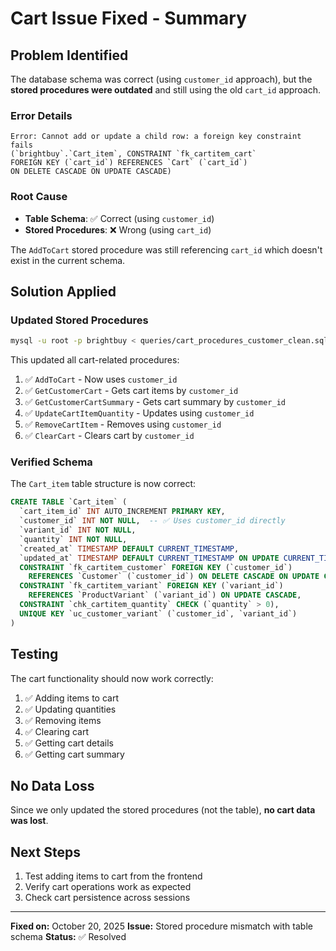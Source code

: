 # Cart Issue Fixed - Summary

## Problem Identified
The database schema was correct (using `customer_id` approach), but the **stored procedures were outdated** and still using the old `cart_id` approach.

### Error Details
```
Error: Cannot add or update a child row: a foreign key constraint fails 
(`brightbuy`.`Cart_item`, CONSTRAINT `fk_cartitem_cart` 
FOREIGN KEY (`cart_id`) REFERENCES `Cart` (`cart_id`) 
ON DELETE CASCADE ON UPDATE CASCADE)
```

### Root Cause
- **Table Schema**: ✅ Correct (using `customer_id`)
- **Stored Procedures**: ❌ Wrong (using `cart_id`)

The `AddToCart` stored procedure was still referencing `cart_id` which doesn't exist in the current schema.

## Solution Applied

### Updated Stored Procedures
```bash
mysql -u root -p brightbuy < queries/cart_procedures_customer_clean.sql
```

This updated all cart-related procedures:
1. ✅ `AddToCart` - Now uses `customer_id`
2. ✅ `GetCustomerCart` - Gets cart items by `customer_id`
3. ✅ `GetCustomerCartSummary` - Gets cart summary by `customer_id`
4. ✅ `UpdateCartItemQuantity` - Updates using `customer_id`
5. ✅ `RemoveCartItem` - Removes using `customer_id`
6. ✅ `ClearCart` - Clears cart by `customer_id`

### Verified Schema
The `Cart_item` table structure is now correct:
```sql
CREATE TABLE `Cart_item` (
  `cart_item_id` INT AUTO_INCREMENT PRIMARY KEY,
  `customer_id` INT NOT NULL,  -- ✅ Uses customer_id directly
  `variant_id` INT NOT NULL,
  `quantity` INT NOT NULL,
  `created_at` TIMESTAMP DEFAULT CURRENT_TIMESTAMP,
  `updated_at` TIMESTAMP DEFAULT CURRENT_TIMESTAMP ON UPDATE CURRENT_TIMESTAMP,
  CONSTRAINT `fk_cartitem_customer` FOREIGN KEY (`customer_id`) 
    REFERENCES `Customer` (`customer_id`) ON DELETE CASCADE ON UPDATE CASCADE,
  CONSTRAINT `fk_cartitem_variant` FOREIGN KEY (`variant_id`) 
    REFERENCES `ProductVariant` (`variant_id`) ON UPDATE CASCADE,
  CONSTRAINT `chk_cartitem_quantity` CHECK (`quantity` > 0),
  UNIQUE KEY `uc_customer_variant` (`customer_id`, `variant_id`)
)
```

## Testing
The cart functionality should now work correctly:
1. ✅ Adding items to cart
2. ✅ Updating quantities
3. ✅ Removing items
4. ✅ Clearing cart
5. ✅ Getting cart details
6. ✅ Getting cart summary

## No Data Loss
Since we only updated the stored procedures (not the table), **no cart data was lost**.

## Next Steps
1. Test adding items to cart from the frontend
2. Verify cart operations work as expected
3. Check cart persistence across sessions

---
**Fixed on:** October 20, 2025
**Issue:** Stored procedure mismatch with table schema
**Status:** ✅ Resolved
